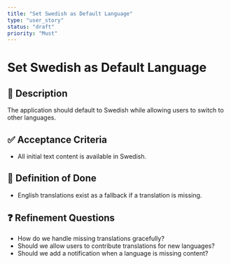 ```yaml
---
title: "Set Swedish as Default Language"
type: "user_story"
status: "draft"
priority: "Must"
---
```


# Set Swedish as Default Language

## 📌 Description
The application should default to Swedish while allowing users to switch to other languages.

## ✅ Acceptance Criteria
- All initial text content is available in Swedish.

## 🎯 Definition of Done
- English translations exist as a fallback if a translation is missing.

## ❓ Refinement Questions
- How do we handle missing translations gracefully?
- Should we allow users to contribute translations for new languages?
- Should we add a notification when a language is missing content?
